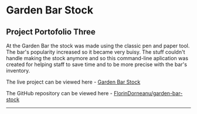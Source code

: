 # Garden Bar Stock
## Project Portofolio Three
At the Garden Bar the stock was made using the classic pen and paper tool. The bar's popularity increased so it became very buisy. The stuff couldn't handle making the stock anymore and so this command-line aplication was created for helping staff to save time and to be more precise with the bar's inventory.

The live project can be viewed here - [Garden Bar Stock](https://garden-bar-stock.herokuapp.com/)

The GitHub repository can be viewed here - [FlorinDorneanu/garden-bar-stock](https://github.com/FlorinDorneanu/garden-bar-stock)
***
